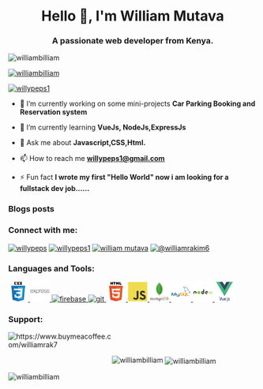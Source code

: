 <h1 align="center">Hello 👋, I'm William Mutava</h1>
<h3 align="center">A passionate web developer from Kenya.</h3>

<p align="left"> <img src="https://komarev.com/ghpvc/?username=williambilliam&label=Profile%20views&color=0e75b6&style=flat" alt="williambilliam" /> </p>

<p align="left"> <a href="https://github.com/ryo-ma/github-profile-trophy"><img src="https://github-profile-trophy.vercel.app/?username=williambilliam" alt="williambilliam" /></a> </p>

<p align="left"> <a href="https://twitter.com/willypeps1" target="blank"><img src="https://img.shields.io/twitter/follow/willypeps1?logo=twitter&style=for-the-badge" alt="willypeps1" /></a> </p>

- 🔭 I’m currently working on some mini-projects **Car Parking Booking and Reservation system**

- 🌱 I’m currently learning **VueJs, NodeJs,ExpressJs**

- 💬 Ask me about **Javascript,CSS,Html.**

- 📫 How to reach me **willypeps1@gmail.com**

- ⚡ Fun fact **I wrote my first "Hello World" now i am looking for a fullstack dev job......**

### Blogs posts
<!-- BLOG-POST-LIST:START -->
<!-- BLOG-POST-LIST:END -->

<h3 align="left">Connect with me:</h3>
<p align="left">
<a href="https://dev.to/willypeps" target="blank"><img align="center" src="https://raw.githubusercontent.com/rahuldkjain/github-profile-readme-generator/master/src/images/icons/Social/devto.svg" alt="willypeps" height="30" width="40" /></a>
<a href="https://twitter.com/willypeps1" target="blank"><img align="center" src="https://raw.githubusercontent.com/rahuldkjain/github-profile-readme-generator/master/src/images/icons/Social/twitter.svg" alt="willypeps1" height="30" width="40" /></a>
<a href="https://linkedin.com/in/william mutava" target="blank"><img align="center" src="https://raw.githubusercontent.com/rahuldkjain/github-profile-readme-generator/master/src/images/icons/Social/linked-in-alt.svg" alt="william mutava" height="30" width="40" /></a>
<a href="https://medium.com/@williamrakim6" target="blank"><img align="center" src="https://raw.githubusercontent.com/rahuldkjain/github-profile-readme-generator/master/src/images/icons/Social/medium.svg" alt="@williamrakim6" height="30" width="40" /></a>
</p>

<h3 align="left">Languages and Tools:</h3>
<p align="left"> <a href="https://www.w3schools.com/css/" target="_blank" rel="noreferrer"> <img src="https://raw.githubusercontent.com/devicons/devicon/master/icons/css3/css3-original-wordmark.svg" alt="css3" width="40" height="40"/> </a> <a href="https://expressjs.com" target="_blank" rel="noreferrer"> <img src="https://raw.githubusercontent.com/devicons/devicon/master/icons/express/express-original-wordmark.svg" alt="express" width="40" height="40"/> </a> <a href="https://firebase.google.com/" target="_blank" rel="noreferrer"> <img src="https://www.vectorlogo.zone/logos/firebase/firebase-icon.svg" alt="firebase" width="40" height="40"/> </a> <a href="https://git-scm.com/" target="_blank" rel="noreferrer"> <img src="https://www.vectorlogo.zone/logos/git-scm/git-scm-icon.svg" alt="git" width="40" height="40"/> </a> <a href="https://www.w3.org/html/" target="_blank" rel="noreferrer"> <img src="https://raw.githubusercontent.com/devicons/devicon/master/icons/html5/html5-original-wordmark.svg" alt="html5" width="40" height="40"/> </a> <a href="https://developer.mozilla.org/en-US/docs/Web/JavaScript" target="_blank" rel="noreferrer"> <img src="https://raw.githubusercontent.com/devicons/devicon/master/icons/javascript/javascript-original.svg" alt="javascript" width="40" height="40"/> </a> <a href="https://www.mongodb.com/" target="_blank" rel="noreferrer"> <img src="https://raw.githubusercontent.com/devicons/devicon/master/icons/mongodb/mongodb-original-wordmark.svg" alt="mongodb" width="40" height="40"/> </a> <a href="https://www.mysql.com/" target="_blank" rel="noreferrer"> <img src="https://raw.githubusercontent.com/devicons/devicon/master/icons/mysql/mysql-original-wordmark.svg" alt="mysql" width="40" height="40"/> </a> <a href="https://nodejs.org" target="_blank" rel="noreferrer"> <img src="https://raw.githubusercontent.com/devicons/devicon/master/icons/nodejs/nodejs-original-wordmark.svg" alt="nodejs" width="40" height="40"/> </a> <a href="https://vuejs.org/" target="_blank" rel="noreferrer"> <img src="https://raw.githubusercontent.com/devicons/devicon/master/icons/vuejs/vuejs-original-wordmark.svg" alt="vuejs" width="40" height="40"/> </a> </p>


<h3 align="left">Support:</h3>
<p><a href="https://www.buymeacoffee.com/https://www.buymeacoffee.com/williamrak7"> <img align="left" src="https://cdn.buymeacoffee.com/buttons/v2/default-yellow.png" height="50" width="210" alt="https://www.buymeacoffee.com/williamrak7" /></a></p><br><br>


<p><img align="left" src="https://github-readme-stats.vercel.app/api/top-langs?username=williambilliam&show_icons=true&locale=en&layout=compact" alt="williambilliam" /></p>

<p>&nbsp;<img align="center" src="https://github-readme-stats.vercel.app/api?username=williambilliam&show_icons=true&locale=en" alt="williambilliam" /></p>

<p><img align="center" src="https://github-readme-streak-stats.herokuapp.com/?user=williambilliam&" alt="williambilliam" /></p>

